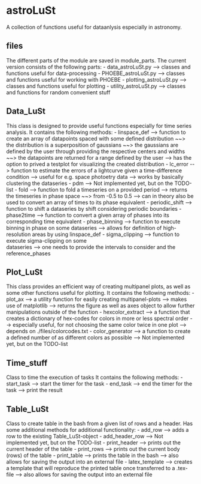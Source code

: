 # astroLuSt

A collection of functions useful for dataanlysis especially in astronomy.

## files

The different parts of the module are saved in module_parts.
The current version consists of the following parts:
    - data_astroLuSt.py
        --> classes and functions useful for data-processing
    - PHOEBE_astroLuSt.py
        --> classes and functions useful for working with PHOEBE
    - plotting_astroLuSt.py
        --> classes and functions useful for plotting
    - utility_astroLuSt.py
        --> classes and functions for random convenient stuff

## Data_LuSt

This class is designed to provide useful functions especially for time series analysis.
It contains the following methods:
    - linspace_def
        --> function to create an array of datapoints spaced 
            with some defined distribution
            ~~> the distribution is a superposition of 
                gaussians
            ~~> the gaussians are defined by the user through 
                providing the respective centers and widths
            ~~> the datapoints are returned for a range
                defined by the user
        --> has the option to prived a testplot for
            visualizing the created distribution
    - lc_error
        --> function to estimate the errors of a lightcurve 
            given a time-difference condition
        --> useful for e.g. space photoetry data
        --> works by basically clustering the dataseries
    - pdm
        --> Not implemented yet, but on the TODO-list
    - fold
        --> function to fold a timeseries on a provided period
        --> returns the timeseries in phase space
            ~~> from -0.5 to 0.5
        --> can in theory also be used to convert an array of
            times to its phase equivalent
    - periodic_shift
        --> function to shift a dataseries by shift
            considering periodic boundaries
    - phase2time
        --> function to convert a given array of phases into
        its corresponding time equivalent
    - phase_binning
        --> function to execute binning in phase on some 
            dataseries
        --> allows for definition of high-resolution areas by
            using linspace_def
    - sigma_clipping
        --> function to execute sigma-clipping on some  
            dataseries
        --> one needs to provide the intervals to consider and
            the reference_phases

## Plot_LuSt

This class provides an efficient way of creating multipanel plots, as well as some other functions useful for plotting.
It contains the following methods:
    - plot_ax
        --> a utility function for easily creating
            multipanel-plots
        --> makes use of matplotlib
        --> returns the figure as well as axes object to allow
            further manipulations outside of the function
    - hexcolor_extract
        --> a function that creates a dictionary of hex-codes
            for colors in more or less spectral order
        --> especially useful, for not choosing the same color
            twice in one plot
        --> depends on ./files/colorcodes.txt
    - color_generator
        --> a function to create a defined number of as
            different colors as possible
        --> Not implemented yet, but on the TODO-list

## Time_stuff

Class to time the execution of tasks
It contains the following methods:
    - start_task
        --> start the timer for the task
    - end_task
        --> end the timer for the task
        --> print the result

## Table_LuSt
        
Class to create table in the bash from a given list of rows and a header.
Has some additional methods for additional functionality:
    - add_row
        --> adds a row to the existing Table_LuSt-object
    - add_header_row
        --> Not implemented yet, but on the TODO-list
    - print_header
        --> prints out the current header of the table
    - print_rows
        --> prints out the current body (rows) of the table
    - print_table
        --> prints the table in the bash
        --> also allows for saving the output into an external
            file
    - latex_template
        --> creates a template that will reproduce the
            printed table once transferred to a .tex-file
        --> also allows for saving the output into an external
            file
